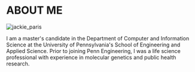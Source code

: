 # ABOUT ME

![jackie_paris](https://user-images.githubusercontent.com/50045763/71025066-5043d600-20d4-11ea-9eb8-d3ae779b94ab.jpg)

I am a master's candidate in the Department of Computer and Information Science at the University of Pennsylvania's School of Engineering and Applied Science. Prior to joining Penn Engineering, I was a life science professional with experience in molecular genetics and public health research.
